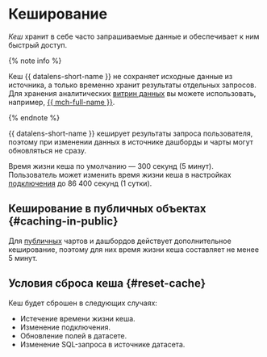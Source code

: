 # Кеширование

_Кеш_ хранит в себе часто запрашиваемые данные и обеспечивает к ним быстрый доступ.

{% note info %}

Кеш {{ datalens-short-name }} не сохраняет исходные данные из источника, а только временно хранит результаты отдельных запросов. Для хранения аналитических [витрин данных](../../glossary/datamart.md) вы можете использовать, например, [{{ mch-full-name }}](../../managed-clickhouse/).

{% endnote %}

{{ datalens-short-name }} кеширует результаты запроса пользователя, поэтому при изменении данных в источнике дашборды и чарты могут обновляться не сразу.

Время жизни кеша по умолчанию — 300 секунд (5 минут). Пользователь может изменить время жизни кеша в настройках [подключения](connection.md) до 86 400 секунд (1 сутки).


## Кеширование в публичных объектах {#caching-in-public}

Для [публичных](./datalens-public.md) чартов и дашбордов действует дополнительное кеширование, поэтому для них время жизни кеша составляет не менее 5 минут.


## Условия сброса кеша {#reset-cache}

Кеш будет сброшен в следующих случаях:

* Истечение времени жизни кеша.
* Изменение подключения.
* Обновление полей в датасете.
* Изменение SQL-запроса в источнике датасета.

